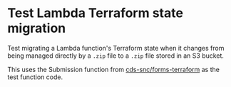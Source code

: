 # Test Lambda Terraform state migration
Test migrating a Lambda function's Terraform state when it changes from being managed directly by a `.zip` file to a `.zip` file stored in an S3 bucket.

This uses the Submission function from [cds-snc/forms-terraform](https://github.com/cds-snc/forms-terraform) as the test function code.
